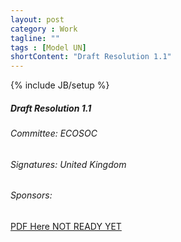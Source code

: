 ```yaml
---
layout: post
category : Work
tagline: ""
tags : [Model UN]
shortContent: "Draft Resolution 1.1"
---
```

{% include JB/setup %}

##### Draft Resolution 1.1

###### Committee: ECOSOC

###### Signatures: United Kingdom

###### Sponsors:

[PDF Here NOT READY YET](https://github.com/magetron/pdf/blob/gh-pages/%5BECOSOC%5DUK.Position.Paper.pdf)
